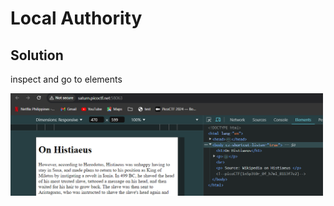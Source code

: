 # Local Authority

## Solution

inspect and go to elements

<img src="inspect_html.png" width="500" />